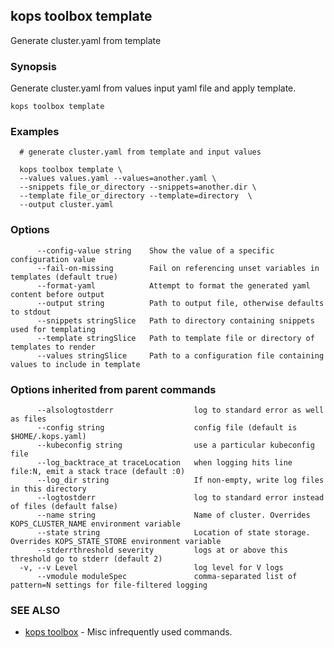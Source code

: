 
<!--- This file is automatically generated by make gen-cli-docs; changes should be made in the go CLI command code (under cmd/kops) -->

## kops toolbox template

Generate cluster.yaml from template

### Synopsis


Generate cluster.yaml from values input yaml file and apply template.

```
kops toolbox template
```

### Examples

```
  # generate cluster.yaml from template and input values
  
  kops toolbox template \
  --values values.yaml --values=another.yaml \
  --snippets file_or_directory --snippets=another.dir \
  --template file_or_directory --template=directory  \
  --output cluster.yaml
```

### Options

```
      --config-value string    Show the value of a specific configuration value
      --fail-on-missing        Fail on referencing unset variables in templates (default true)
      --format-yaml            Attempt to format the generated yaml content before output
      --output string          Path to output file, otherwise defaults to stdout
      --snippets stringSlice   Path to directory containing snippets used for templating
      --template stringSlice   Path to template file or directory of templates to render
      --values stringSlice     Path to a configuration file containing values to include in template
```

### Options inherited from parent commands

```
      --alsologtostderr                  log to standard error as well as files
      --config string                    config file (default is $HOME/.kops.yaml)
      --kubeconfig string                use a particular kubeconfig file
      --log_backtrace_at traceLocation   when logging hits line file:N, emit a stack trace (default :0)
      --log_dir string                   If non-empty, write log files in this directory
      --logtostderr                      log to standard error instead of files (default false)
      --name string                      Name of cluster. Overrides KOPS_CLUSTER_NAME environment variable
      --state string                     Location of state storage. Overrides KOPS_STATE_STORE environment variable
      --stderrthreshold severity         logs at or above this threshold go to stderr (default 2)
  -v, --v Level                          log level for V logs
      --vmodule moduleSpec               comma-separated list of pattern=N settings for file-filtered logging
```

### SEE ALSO
* [kops toolbox](kops_toolbox.md)	 - Misc infrequently used commands.

